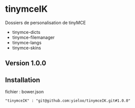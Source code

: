 # tinymceIK
Dossiers de personalisation de tinyMCE
* tinymce-dicts
* tinymce-filemanager
* tinymce-langs
* tinymce-skins

## Version 1.0.0
## Installation

fichier : bower.json

    "tinymceIK" : "git@github.com:yieloo/tinymceIK.git#1.0.0"
